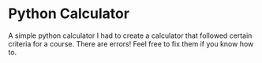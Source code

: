 # Python Calculator
A simple python calculator
I had to create a calculator that followed certain criteria for a course.
There are errors! Feel free to fix them if you know how to.